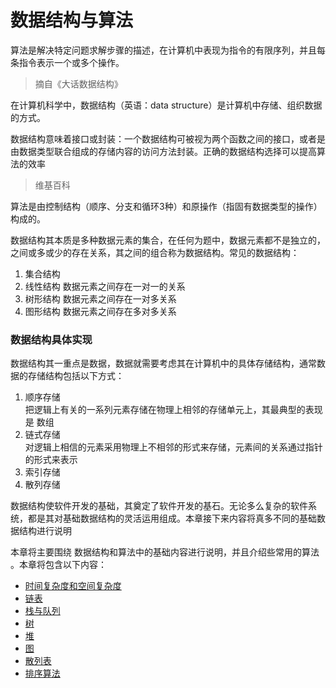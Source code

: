 # 数据结构与算法  

算法是解决特定问题求解步骤的描述，在计算机中表现为指令的有限序列，并且每条指令表示一个或多个操作。
> 摘自《大话数据结构》

在计算机科学中，数据结构（英语：data structure）是计算机中存储、组织数据的方式。

数据结构意味着接口或封装：一个数据结构可被视为两个函数之间的接口，或者是由数据类型联合组成的存储内容的访问方法封装。正确的数据结构选择可以提高算法的效率
> 维基百科  

算法是由控制结构（顺序、分支和循环3种）和原操作（指固有数据类型的操作）构成的。

数据结构其本质是多种数据元素的集合，在任何为题中，数据元素都不是独立的，之间或多或少的存在关系，其之间的组合称为数据结构。常见的数据结构： 
1. 集合结构
2. 线性结构 
    数据元素之间存在一对一的关系
3. 树形结构 
    数据元素之间存在一对多关系 
4. 图形结构 
    数据元素之间存在多对多关系  


### 数据结构具体实现
数据结构其一重点是数据，数据就需要考虑其在计算机中的具体存储结构，通常数据的存储结构包括以下方式： 
1. 顺序存储  
    把逻辑上有关的一系列元素存储在物理上相邻的存储单元上，其最典型的表现是 数组  
2. 链式存储  
    对逻辑上相信的元素采用物理上不相邻的形式来存储，元素间的关系通过指针的形式来表示
3. 索引存储  
4. 散列存储  



数据结构使软件开发的基础，其奠定了软件开发的基石。无论多么复杂的软件系统，都是其对基础数据结构的灵活运用组成。本章接下来内容将真多不同的基础数据结构进行说明  


本章将主要围绕 数据结构和算法中的基础内容进行说明，并且介绍些常用的算法 。本章将包含以下内容：  
* [时间复杂度和空间复杂度](Section1/part1.md)
* [链表](Section1/part2.md)
* [栈与队列](Section1/part3.md)
* [树](Section1/part4.md)
* [堆](Section1/part5.md)
* [图](Section1/part6.md)
* [散列表](Section1/part7.md)
* [排序算法](Section1/part8.md)




